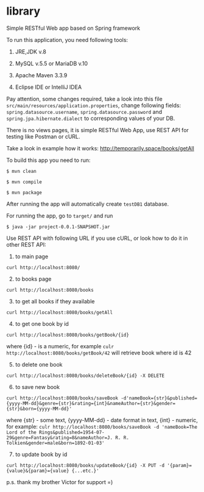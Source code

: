 # library

Simple RESTful Web app based on Spring framework

To run this application, you need following tools:

1) JRE,JDK v.8

2) MySQL v.5.5 or MariaDB v.10
  
3) Apache Maven 3.3.9

4) Eclipse IDE or IntelliJ IDEA

Pay attention, some changes required, take a look into this file `src/main/resources/application.properties`, change following fields: `spring.datasource.username`, `spring.datasource.password` and `spring.jpa.hibernate.dialect` to corresponding values of your DB.

There is no views pages, it is simple RESTful Web App, use REST API for testing like Postman or cURL.

Take a look in example how it works: http://temporarily.space/books/getAll

To build this app you need to run:

`$ mvn clean`

`$ mvn compile`

`$ mvn package`

After running the app will automatically create `testDB1` database.

For running the app, go to `target/` and run

`$ java -jar project-0.0.1-SNAPSHOT.jar`

Use REST API with following URL if you use cURL, or look how to do it in other REST API:

1. to main page

`curl http://localhost:8080/`

2. to books page

`curl http://localhost:8080/books`

3. to get all books if they available

`curl http://localhost:8080/books/getAll`

4. to get one book by id

`curl http://localhost:8080/books/getBook/{id}`

where {id} - is a numeric, for example `culr http://localhost:8080/books/getBook/42`  will retrieve book where id is 42

5. to delete one book

`curl http://localhost:8080/books/deleteBook/{id} -X DELETE`

6. to save new book

`curl http://localhost:8080/books/saveBook -d'nameBook={str}&published={yyyy-MM-dd}&genre={str}&rating={int}&nameAuthor={str}&gender={str}&born={yyyy-MM-dd}'`

where {str} - some text, {yyyy-MM-dd} - date format in text, {int} - numeric, for example: `culr http://localhost:8080/books/saveBook -d 'nameBook=The Lord of the Rings&published=1954-07-29&genre=Fantasy&rating=8&nameAuthor=J. R. R. Tolkien&gender=male&born=1892-01-03'`

7. to update book by id

`curl http://localhost:8080/books/updateBook/{id} -X PUT -d '{param}={value}&{param}={value} {...etc.}'`


p.s. thank my brother Victor for support =) 
